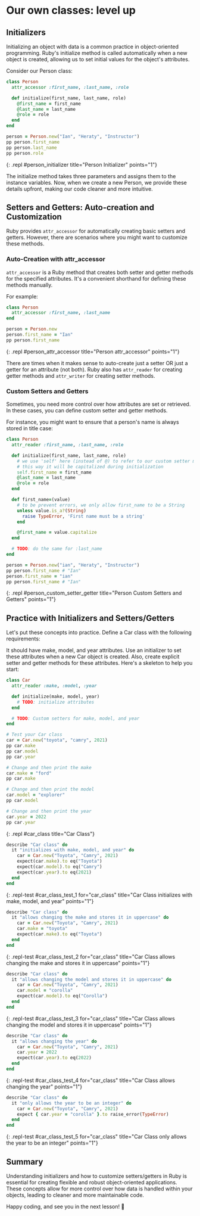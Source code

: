 # Our own classes: level up

## Initializers

Initializing an object with data is a common practice in object-oriented programming. Ruby's initialize method is called automatically when a new object is created, allowing us to set initial values for the object's attributes.

Consider our Person class:

```ruby
class Person
  attr_accessor :first_name, :last_name, :role

  def initialize(first_name, last_name, role)
    @first_name = first_name
    @last_name = last_name
    @role = role
  end
end

person = Person.new("Ian", "Heraty", "Instructor")
pp person.first_name
pp person.last_name
pp person.role
```
{: .repl #person_initializer title="Person Initializer" points="1"}

The initialize method takes three parameters and assigns them to the instance variables. Now, when we create a new Person, we provide these details upfront, making our code cleaner and more intuitive.

## Setters and Getters: Auto-creation and Customization
Ruby provides `attr_accessor` for automatically creating basic setters and getters. However, there are scenarios where you might want to customize these methods.

### Auto-Creation with attr_accessor
`attr_accessor` is a Ruby method that creates both setter and getter methods for the specified attributes. It's a convenient shorthand for defining these methods manually.

For example:

```ruby
class Person
  attr_accessor :first_name, :last_name
end

person = Person.new
person.first_name = "Ian"
pp person.first_name
```
{: .repl #person_attr_accessor title="Person attr_accessor" points="1"}

There are times when it makes sense to auto-create just a setter OR just a getter for an attribute (not both). Ruby also has `attr_reader` for creating getter methods and `attr_writer` for creating setter methods.

### Custom Setters and Getters
Sometimes, you need more control over how attributes are set or retrieved. In these cases, you can define custom setter and getter methods.

For instance, you might want to ensure that a person's name is always stored in title case:

```ruby
class Person
  attr_reader :first_name, :last_name, :role

  def initialize(first_name, last_name, role)
    # we use 'self' here (instead of @) to refer to our custom setter method for first_name
    # this way it will be capitalized during initialization
    self.first_name = first_name
    @last_name = last_name
    @role = role
  end

  def first_name=(value)
    # to be prevent errors, we only allow first_name to be a String
    unless value.is_a?(String)
      raise TypeError, 'First name must be a string'
    end

    @first_name = value.capitalize
  end

  # TODO: do the same for :last_name
end

person = Person.new("ian", "Heraty", "Instructor")
pp person.first_name # "Ian"
person.first_name = "ian"
pp person.first_name # "Ian"
```
{: .repl #person_custom_setter_getter title="Person Custom Setters and Getters" points="1"}

## Practice with Initializers and Setters/Getters
Let's put these concepts into practice. Define a Car class with the following requirements:

It should have make, model, and year attributes.
Use an initializer to set these attributes when a new Car object is created.
Also, create explicit setter and getter methods for these attributes.
Here's a skeleton to help you start:

```ruby
class Car
  attr_reader :make, :model, :year

  def initialize(make, model, year)
    # TODO: initialize attributes
  end

  # TODO: Custom setters for make, model, and year
end

# Test your Car class
car = Car.new("toyota", "camry", 2021)
pp car.make
pp car.model
pp car.year

# Change and then print the make
car.make = "ford"
pp car.make

# Change and then print the model
car.model = "explorer"
pp car.model

# Change and then print the year
car.year = 2022
pp car.year

```
{: .repl #car_class title="Car Class"}

```ruby
describe "Car class" do
  it "initializes with make, model, and year" do
    car = Car.new("Toyota", "Camry", 2021)
    expect(car.make).to eq("Toyota")
    expect(car.model).to eq("Camry")
    expect(car.year).to eq(2021)
  end
end
```
{: .repl-test #car_class_test_1 for="car_class" title="Car Class initializes with make, model, and year" points="1"}

```ruby
describe "Car class" do
  it "allows changing the make and stores it in uppercase" do
    car = Car.new("Toyota", "Camry", 2021)
    car.make = "toyota"
    expect(car.make).to eq("Toyota")
  end
end
```
{: .repl-test #car_class_test_2 for="car_class" title="Car Class allows changing the make and stores it in uppercase" points="1"}

```ruby
describe "Car class" do
  it "allows changing the model and stores it in uppercase" do
    car = Car.new("Toyota", "Camry", 2021)
    car.model = "corolla"
    expect(car.model).to eq("Corolla")
  end
end
```
{: .repl-test #car_class_test_3 for="car_class" title="Car Class allows changing the model and stores it in uppercase" points="1"}

```ruby
describe "Car class" do
  it "allows changing the year" do
    car = Car.new("Toyota", "Camry", 2021)
    car.year = 2022
    expect(car.year).to eq(2022)
  end
end
```
{: .repl-test #car_class_test_4 for="car_class" title="Car Class allows changing the year" points="1"}

```ruby
describe "Car class" do
  it "only allows the year to be an integer" do
    car = Car.new("Toyota", "Camry", 2021)
    expect { car.year = "corolla" }.to raise_error(TypeError)
  end
end
```
{: .repl-test #car_class_test_5 for="car_class" title="Car Class only allows the year to be an integer" points="1"}

## Summary
Understanding initializers and how to customize setters/getters in Ruby is essential for creating flexible and robust object-oriented applications. These concepts allow for more control over how data is handled within your objects, leading to cleaner and more maintainable code.

Happy coding, and see you in the next lesson! 🚀
